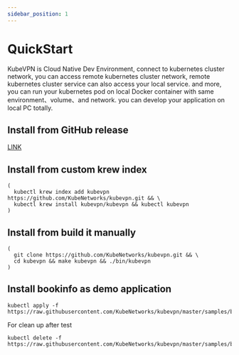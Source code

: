 ```yaml
---
sidebar_position: 1
---
```


# QuickStart

KubeVPN is Cloud Native Dev Environment, connect to kubernetes cluster network, you can access remote kubernetes cluster
network, remote kubernetes cluster service can also access your local service. and more, you can run your kubernetes pod
on local Docker container with same environment、volume、and network. you can develop your application on local PC
totally.

## Install from GitHub release

[LINK](https://github.com/KubeNetworks/kubevpn/releases/latest)

## Install from custom krew index

```shell
(
  kubectl krew index add kubevpn https://github.com/KubeNetworks/kubevpn.git && \
  kubectl krew install kubevpn/kubevpn && kubectl kubevpn
)
```

## Install from build it manually

```shell
(
  git clone https://github.com/KubeNetworks/kubevpn.git && \
  cd kubevpn && make kubevpn && ./bin/kubevpn
)

```

## Install bookinfo as demo application

```shell
kubectl apply -f https://raw.githubusercontent.com/KubeNetworks/kubevpn/master/samples/bookinfo.yaml
```

For clean up after test

```shell
kubectl delete -f https://raw.githubusercontent.com/KubeNetworks/kubevpn/master/samples/bookinfo.yaml
```
